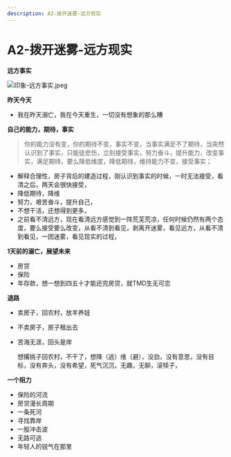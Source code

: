 ```yaml
---
description: A2-拨开迷雾-远方现实
---
```


# A2-拨开迷雾-远方现实



**远方事实**

![&#x5370;&#x8C61;-&#x8FDC;&#x65B9;&#x4E8B;&#x5B9E;.jpeg](https://upload-images.jianshu.io/upload_images/10762718-980a48c21590d2c1.jpeg?imageMogr2/auto-orient/strip%7CimageView2/2/w/1240)

**昨天今天**

* 我在昨天溺亡，我在今天重生，一切没有想象的那么糟

**自己的能力，期待，事实**

> 你的能力没有变，你的期待不变，事实不变，当事实满足不了期待，当突然认识到了事实，只能徒悲伤，立刻接受事实，努力奋斗，提升能力，改变事实，满足期待，要么降低维度，降低期待，维持能力不变，接受事实；

* 解释合理性，房子背后的建造过程，刚认识到事实的时候，一时无法接受，看清之后，两天会很快接受，
* 降低期待，降维
* 努力，艰苦奋斗，提升自己，
* 不想干活，还想得到更多，
* 之前看不清远方，现在看清远方感觉到一阵荒芜荒凉，任何时候仍然有两个态度，要么接受要么改变，从看不清到看见，剥离开迷雾，看见远方，从看不清到看见，一团迷雾，看见现实的过程，

**1天前的溺亡，展望未来**

* 房贷
* 保险
* 年存款，想一想到四五十才能还完房贷，就TMD生无可恋

**退路**

* 卖房子，回农村，放羊养娃
* 不卖房子，房子租出去
* 苦海无涯，回头是岸

  想撂挑子回农村，不干了，想降（逃）维（避），没劲，没有意思，没有目标，没有奔头，没有希望，死气沉沉，无趣，无聊，滚犊子，

**一个阻力**

* 保险的河流
* 房贷漫长周期
* 一条死河
* 寻找靠岸
* 一股冲击波
* 无路可逃
* 年轻人的锐气在那里


